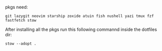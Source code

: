 pkgs need:
```
git lazygit neovim starship zoxide atuin fish nushell yazi tmux fzf fastfetch stow
```
After installing all the pkgs run this following commannd inside the dotfiles dir:
```
stow --adopt .
```
